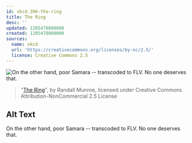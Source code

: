 ```yaml
---
id: xkcd.396-the-ring
title: The Ring
desc: ''
updated: 1205478000000
created: 1205478000000
sources:
  name: xkcd
  url: 'https://creativecommons.org/licenses/by-nc/2.5/'
  license: Creative Commons 2.5
---
```

![On the other hand, poor Samara -- transcoded to FLV.  No one deserves that.](https://imgs.xkcd.com/comics/the_ring.png)
> "[The Ring](https://xkcd.com/396/)", by Randall Munroe, licensed under Creative Commons Attribution-NonCommercial 2.5 License

## Alt Text
On the other hand, poor Samara -- transcoded to FLV.  No one deserves that.
